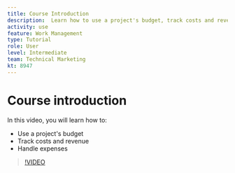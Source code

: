 ```yaml
---
title: Course Introduction
description:  Learn how to use a project's budget, track costs and revenue, and handle expenses in [!DNL  Workfront].
activity: use
feature: Work Management
type: Tutorial
role: User
level: Intermediate
team: Technical Marketing
kt: 8947 
---
```

# Course introduction

In this video, you will learn how to:

* Use a project's budget
* Track costs and revenue
* Handle expenses

>[!VIDEO](https://video.tv.adobe.com/v/335207/?quality=12)
